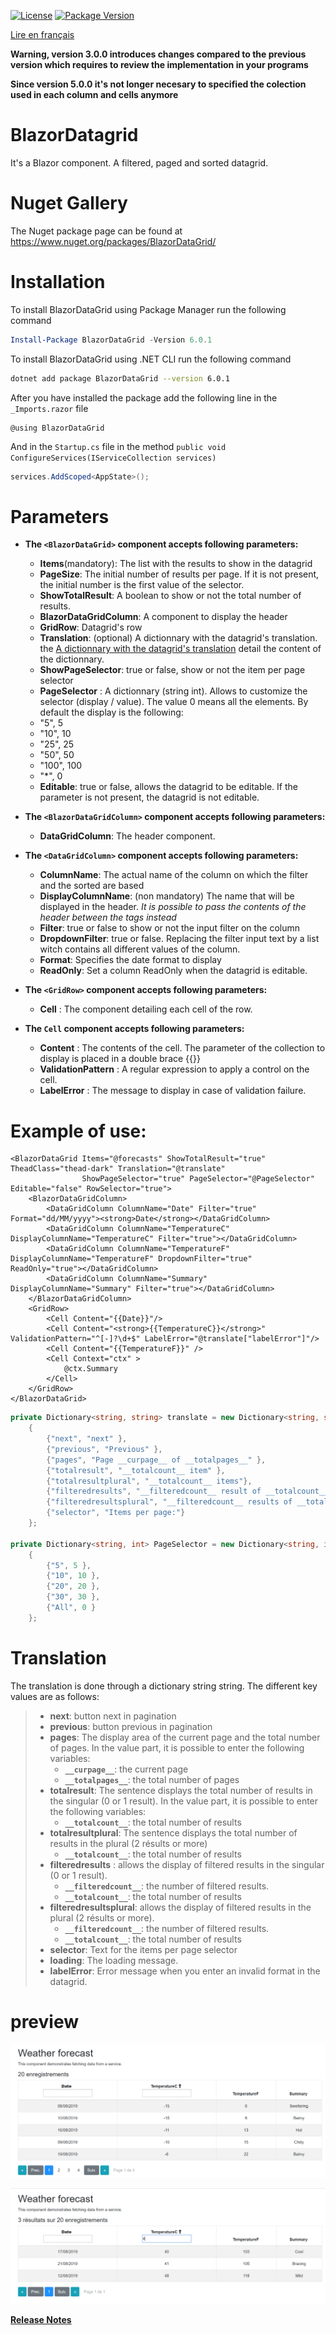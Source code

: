 [![License](https://img.shields.io/github/license/BlazorExtensions/Storage.svg?longCache=true&style=flat-square)](LICENSE)
[![Package Version](https://img.shields.io/badge/nuget-v6.0.1-blue.svg?longCache=true&style=flat-square)](https://www.nuget.org/packages/BlazorDataGrid/)

[Lire en français](BlazorDatagrid.md)

__Warning, version 3.0.0 introduces changes compared to the previous version which requires to review the implementation in your programs__

__Since version 5.0.0 it's not longer necesary to specified the colection used in each column and cells anymore__
# BlazorDatagrid

It's a Blazor component. A filtered, paged and sorted datagrid.

# Nuget Gallery
The Nuget package page can be found at https://www.nuget.org/packages/BlazorDataGrid/

# Installation

To install BlazorDataGrid using Package Manager run the following command
```powershell
Install-Package BlazorDataGrid -Version 6.0.1
```
To install BlazorDataGrid using .NET CLI run the following command
```bash
dotnet add package BlazorDataGrid --version 6.0.1
```

After you have installed the package add the following line in the ```_Imports.razor``` file
```razor
@using BlazorDataGrid
```

And in the ```Startup.cs``` file in the method ```public void ConfigureServices(IServiceCollection services)```
```csharp
services.AddScoped<AppState>();
```

# Parameters

- **The  `<BlazorDataGrid>` component accepts following parameters:**
    -	**Items**(mandatory): The list with the results to show in the datagrid
    -	**PageSize**: The initial number of results per page. If it is not present, the initial number is the first value of the selector.
    -   **ShowTotalResult**: A boolean to show or not the total number of results.
    -	**BlazorDataGridColumn**: A component to display the header
    -	**GridRow**: Datagrid's row
    - **Translation**: (optional) A dictionnary with the datagrid's translation. the [A dictionnary with the datagrid's translation](#Translation) detail the content of the dictionnary.
    - **ShowPageSelector**: true or false, show or not the item per page selector
    - **PageSelector** : A dictionnary (string int). Allows to customize the selector (display / value). The value 0 means all the elements. By default the display is the following:
    - "5", 5
    - "10", 10
    - "25", 25
    - "50", 50
    - "100", 100
    - "*", 0
    - **Editable**: true or false, allows the datagrid to be editable. If the parameter is not present, the datagrid is not editable.

- **The ```<BlazorDataGridColumn>``` component accepts following parameters:**
    -	**DataGridColumn**: The header component.

- **The ```<DataGridColumn>``` component accepts following parameters:**
    -	**ColumnName**: The actual name of the column on which the filter and the sorted are based
    -	**DisplayColumnName**: (non mandatory) The name that will be displayed in the header. *It is possible to pass the contents of the header between the tags instead*
    -	**Filter**: true or false to show or not the input filter on the column
    - **DropdownFilter**: true or false. Replacing the filter input text by a list witch contains all different values of the column.
    - **Format**: Specifies the date format to display
    - **ReadOnly**: Set a column ReadOnly when the datagrid is editable.

- **The ```<GridRow>``` component accepts following parameters:**
    - **Cell** : The component detailing each cell of the row.
- **The ```Cell``` component accepts following parameters:**
    - **Content** : The contents of the cell. The parameter of the collection to display is placed in a double brace {{}}
    - **ValidationPattern** : A regular expression to apply a control on the cell.
    - **LabelError** : The message to display in case of validation failure.

# Example of use:

```razor
<BlazorDataGrid Items="@forecasts" ShowTotalResult="true" TheadClass="thead-dark" Translation="@translate"
                ShowPageSelector="true" PageSelector="@PageSelector" Editable="false" RowSelector="true">
    <BlazorDataGridColumn>
        <DataGridColumn ColumnName="Date" Filter="true" Format="dd/MM/yyyy"><strong>Date</strong></DataGridColumn>
        <DataGridColumn ColumnName="TemperatureC" DisplayColumnName="TemperatureC" Filter="true"></DataGridColumn>
        <DataGridColumn ColumnName="TemperatureF" DisplayColumnName="TemperatureF" DropdownFilter="true" ReadOnly="true"></DataGridColumn>
        <DataGridColumn ColumnName="Summary" DisplayColumnName="Summary" Filter="true"></DataGridColumn>
    </BlazorDataGridColumn>
    <GridRow>
        <Cell Content="{{Date}}"/>
        <Cell Content="<strong>{{TemperatureC}}</strong>" ValidationPattern="^[-]?\d+$" LabelError="@translate["labelError"]"/>
        <Cell Content="{{TemperatureF}}" />
        <Cell Context="ctx" >
            @ctx.Summary
        </Cell>
    </GridRow>
</BlazorDataGrid>
```
```csharp
private Dictionary<string, string> translate = new Dictionary<string, string>
    {
        {"next", "next" },
        {"previous", "Previous" },
        {"pages", "Page __curpage__ of __totalpages__" },
        {"totalresult", "__totalcount__ item" },
        {"totalresultplural", "__totalcount__ items"},
        {"filteredresults", "__filteredcount__ result of __totalcount__ items" },
        {"filteredresultsplural", "__filteredcount__ results of __totalcount__ items"  },
        {"selector", "Items per page:"}
    };

private Dictionary<string, int> PageSelector = new Dictionary<string, int>
    {
        {"5", 5 },
        {"10", 10 },
        {"20", 20 },
        {"30", 30 },
        {"All", 0 }
    };    
```

# Translation
The translation is done through a dictionary string string.
The different key values ​​are as follows: 
> - **next**: button next in pagination
> - **previous**: button previous in pagination
> - **pages**: The display area of ​​the current page and the total number of pages. 
In the value part, it is possible to enter the following variables:
>   - **```__curpage__```**: the current page
>   - **```__totalpages__```**: the total number of pages
> - **totalresult**: The sentence displays the total number of results in the singular (0 or 1 result). In the value part, it is possible to enter the following variables: 
>   - **```__totalcount__```**: the total number of results
> - **totalresultplural**: The sentence displays the total number of results in the plural (2 résults or more)
>   - **```__totalcount__```**: the total number of results
> - **filteredresults** : allows the display of filtered results in the singular (0 or 1 result).
>   - **```__filteredcount__```**: the number of filtered results.
>   - **```__totalcount__```**: the total number of results
> - **filteredresultsplural**: allows the display of filtered results in the plural (2 résults or more).
>   - **```__filteredcount__```**: the number of filtered results.
>   - **```__totalcount__```**: the total number of results
> - **selector**: Text for the items per page selector
> - **loading**: The loading message.
> - **labelError**: Error message when you enter an invalid format in the datagrid.

# preview
![sortie 1](content/output1.png)

![sortie 2](content/output2.png)

**[Release Notes](BlazorDatagrid_RELEASE_NOTE.en.md)** 

